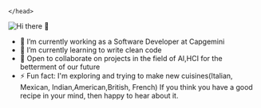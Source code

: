 <!DOCTYPE html>
<html>
	<head>
		<title>Tech & Space Enthusiast</title>
		
	</head>
 </html>
  
  
  ![Hi there 👋](https://images.unsplash.com/photo-1518770660439-4636190af475?ixlib=rb-1.2.1&ixid=eyJhcHBfaWQiOjEyMDd9&auto=format&fit=crop&w=1500&q=80)

<!--
**A-Venkat-Giri/A-Venkat-Giri** is a ✨ _special_ ✨ repository because its `README.md` (this file) appears on your GitHub profile.

Here are some ideas to get you started:
-->

- 🔭 I’m currently working as a Software Developer at Capgemini
- 🌱 I’m currently learning to write clean code
- 👯 Open to collaborate on projects in the field of AI,HCI for the betterment of our future
- ⚡ Fun fact: I'm exploring and trying to make new cuisines(Italian, Mexican, Indian,American,British, French)
               If you think you have a good recipe in your mind, then happy to hear about it.
               

